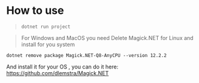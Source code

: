 # How to use

>```dotnet run project```

>For Windows and MacOS you need
  Delete Magick.NET for Linux and install for you system

  ```dotnet remove package Magick.NET-Q8-AnyCPU --version 12.2.2```

  And install it for your OS , you can do it here:
  https://github.com/dlemstra/Magick.NET
